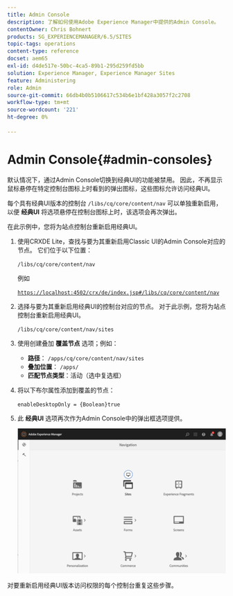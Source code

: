 ```yaml
---
title: Admin Console
description: 了解如何使用Adobe Experience Manager中提供的Admin Console。
contentOwner: Chris Bohnert
products: SG_EXPERIENCEMANAGER/6.5/SITES
topic-tags: operations
content-type: reference
docset: aem65
exl-id: d4de517e-50bc-4ca5-89b1-295d259fd5bb
solution: Experience Manager, Experience Manager Sites
feature: Administering
role: Admin
source-git-commit: 66db4b0b5106617c534b6e1bf428a3057f2c2708
workflow-type: tm+mt
source-wordcount: '221'
ht-degree: 0%

---
```



# Admin Console{#admin-consoles}

默认情况下，通过Admin Console切换到经典UI的功能被禁用。 因此，不再显示鼠标悬停在特定控制台图标上时看到的弹出图标，这些图标允许访问经典UI。

每个具有经典UI版本的控制台 `/libs/cq/core/content/nav` 可以单独重新启用，以便 **经典UI** 将选项悬停在控制台图标上时，该选项会再次弹出。

在此示例中，您将为站点控制台重新启用经典UI。

1. 使用CRXDE Lite，查找与要为其重新启用Classic UI的Admin Console对应的节点。 它们位于以下位置：

   `/libs/cq/core/content/nav`

   例如

   [`https://localhost:4502/crx/de/index.jsp#/libs/cq/core/content/nav`](https://localhost:4502/crx/de/index.jsp#/libs/cq/core/content/nav)

1. 选择与要为其重新启用经典UI的控制台对应的节点。 对于此示例，您将为站点控制台重新启用经典UI。

   `/libs/cq/core/content/nav/sites`

1. 使用创建叠加 **覆盖节点** 选项；例如：

   * **路径**： `/apps/cq/core/content/nav/sites`
   * **叠加位置**： `/apps/`
   * **匹配节点类型**：活动（选中复选框）

1. 将以下布尔属性添加到覆盖的节点：

   `enableDesktopOnly = {Boolean}true`

1. 此 **经典UI** 选项再次作为Admin Console中的弹出框选项提供。

   ![经典UI弹出框选项](assets/syui-01-2019-02-27-15-16-55.png)

对要重新启用经典UI版本访问权限的每个控制台重复这些步骤。
